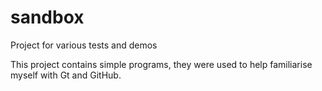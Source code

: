 # sandbox
Project for various tests and demos

This project contains simple programs, they were used to help familiarise myself with Gt and GitHub.
